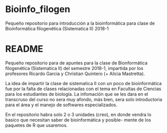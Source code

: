 # Bioinfo_filogen
Pequeño repositorio para introducción a la bioinformática para clase de Bioinformática filogenética (Sistematica II) 2018-1


README 
===========================================================================================================================

Pequeño repositorio para de apuntes para la clase de Bionformática filogenética (Sistematica II) del semestre 2018-1,
impartida por los profesores Ricardo Garcia y Christian Quintero (+ Alicia Mastretta).

La idea de impartir la clase de sistematica II con un poco de bioinformática fue por la falta de clases relacionadas con 
el tema en Facultas de Ciencias para los estudiantes de biología. La infomación que se les dara en el transcruso del curso
no sera muy afondo, más bien, sera solo introductoria para el área y el manejo de softwares especializados.

En el repositorio habra solo 2 o 3 unidades (creo), en donde vendra lo basico que necesitan saber de bioinformática y posible-
mente de los paquetes de R que usaremos. 
